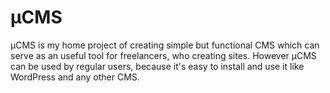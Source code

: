 μCMS
====
μCMS is my home project of creating simple but functional CMS which can serve as an useful tool for freelancers, who creating sites.
However μCMS can be used by regular users, because it's easy to install and use it like WordPress and any other CMS.